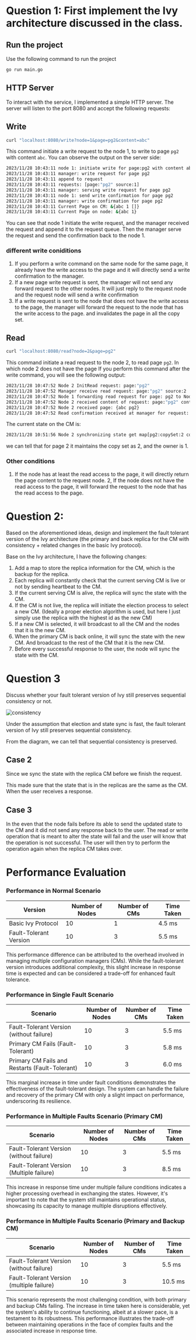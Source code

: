 # Question 1: First implement the Ivy architecture discussed in the class.

## Run the project
Use the following command to run the project
```bash
go run main.go
```

## HTTP Server
To interact with the service, I implemented a simple HTTP server. The server will listen to the port 8080 and accept the following requests:
## Write
```bash
curl "localhost:8080/write?node=1&page=pg2&content=abc"
```
This command initiate a write request to the node 1, to write to page `pg2` with content `abc`. 
You can observe the output on the server side:
```bash
2023/11/28 10:43:11 node 1: initiate write for page:pg2 with content abc
2023/11/28 10:43:11 manager: write request for page pg2
2023/11/28 10:43:11 append to request
2023/11/28 10:43:11 requests: [page:"pg2" source:1]
2023/11/28 10:43:11 manager: serving write request for page pg2
2023/11/28 10:43:11 node 1: send write confirmation for page pg2
2023/11/28 10:43:11 manager: write confirmation for page pg2
2023/11/28 10:43:11 Current Page on CM: &{abc 1 []}
2023/11/28 10:43:11 Current Page on node: &{abc 1}
```
You can see that node 1 initiate the write request, and the manager received the request and append it to the request queue. Then the manager serve the request and send the confirmation back to the node 1. 

### different write coniditions
1. If you perform a write command on the same node for the same page, it already have the write access to the page and it will directly send a write confirmation to the manager. 
2. If a new page write request is sent, the manager will not send any forward request to the other nodes. It will just reply to the request node and the request node will send a write confirmation
3. If a write request is sent to the node that does not have the write access to the page, the manager will forward the request to the node that has the write access to the page. and invalidates the page in all the copy set.


## Read
```bash
curl "localhost:8080/read?node=2&page=pg2"
```
This command initiate a read request to the node 2, to read page `pg2`. In which node 2 does not have the page
If you perform this command after the write command, you will see the following output:
```bash
2023/11/28 10:47:52 Node 2 InitRead request: page:"pg2"
2023/11/28 10:47:52 Manager receive read request: page:"pg2" source:2
2023/11/28 10:47:52 Node 1 forwarding read request for page: pg2 to Node localhost:5002
2023/11/28 10:47:52 Node 2 received content of request: page:"pg2" content:"abc"
2023/11/28 10:47:52 Node 2 received page: {abc pg2}
2023/11/28 10:47:52 Read confirmation received at manager for request: page:"pg2" source:2 Read Complete
```

The current state on the CM is:
```bash
2023/11/28 10:51:56 Node 2 synchronizing state get map[pg2:copySet:2 content:"abc" owner:1]
```
we can tell that for page 2 it maintains the copy set as 2, and the owner is 1. 

### Other conditions
1. If the node has at least the read access to the page, it will directly return the page content to the request node.
2, If the node does not have the read access to the page, it will forward the request to the node that has the read access to the page. 


# Question 2:
Based on the aforementioned ideas, design and implement the fault tolerant version of the Ivy architecture (the primary and back replica for the CM with consistency + related changes in the basic Ivy protocol).

Base on the Ivy architecture, I have the following changes:
1. Add a map to store the replica information for the CM, which is the backup for the replica.
2. Each replica will constantly check that the current serving CM is live or not by sending heartbeat to the CM. 
3. If the current serving CM is alive, the replica will sync the state with the CM. 
4. If the CM is not live, the replica will initiate the election process to select a new CM. (Ideally a proper election algorithm is used, but here I just simply use the replica with the highest id as the new CM)
5. If a new CM is selected, it will broadcast to all the CM and the nodes that it is the new CM. 
6. When the primary CM is back online, it will sync the state with the new CM. And broadcast to the rest of the CM that it is the new CM. 
7. Before every successful response to the user, the node will sync the state with the CM. 

# Question 3
Discuss whether your fault tolerant version of Ivy still preserves sequential consistency or not.

![consistency](./consistency.png)

Under the assumption that election and state sync is fast, the fault tolerant version of Ivy still preserves sequential consistency.

From the diagram, we can tell that sequential consistency is preserved. 
## Case 2
Since we sync the state with the replica CM before we finish the request. 

This made sure that the state that is in the replicas are the same as the CM. When the user receives a response. 

## Case 3
In the even that the node fails before its able to send the updated state to the CM and it did not send any response back to the user. The read or write operation that is meant to alter the state will fail and the user will know that the operation is not successful. The user will then try to perform the operation again when the replica CM takes over.


# Performance Evaluation

### Performance in Normal Scenario
| Version                | Number of Nodes | Number of CMs | Time Taken |
|------------------------|-----------------|---------------|------------|
| Basic Ivy Protocol     | 10              | 1             | 4.5 ms     |
| Fault-Tolerant Version | 10              | 3             | 5.5 ms     |

This performance difference can be attributed to the overhead involved in managing multiple configuration managers (CMs). While the fault-tolerant version introduces additional complexity, this slight increase in response time is expected and can be considered a trade-off for enhanced fault tolerance.

### Performance in Single Fault Scenario
| Scenario                             | Number of Nodes | Number of CMs | Time Taken  |
|--------------------------------------|-----------------|---------------|-------------|
| Fault-Tolerant Version (without failure) | 10              | 3             | 5.5 ms     |
| Primary CM Fails (Fault-Tolerant)    | 10              | 3             | 5.8 ms      |
| Primary CM Fails and Restarts (Fault-Tolerant) | 10     | 3             | 6.0 ms      |
This marginal increase in time under fault conditions demonstrates the effectiveness of the fault-tolerant design. The system can handle the failure and recovery of the primary CM with only a slight impact on performance, underscoring its resilience.


### Performance in Multiple Faults Scenario (Primary CM)
| Scenario                                       | Number of Nodes | Number of CMs | Time Taken  |
|------------------------------------------------|-----------------|---------------|-------------|
| Fault-Tolerant Version (without failure) | 10              | 3             | 5.5 ms     |
| Fault-Tolerant Version (Multiple failure) | 10              | 3             | 8.5 ms     |

This increase in response time under multiple failure conditions indicates a higher processing overhead in exchanging the states. However, it's important to note that the system still maintains operational status, showcasing its capacity to manage multiple disruptions effectively.
### Performance in Multiple Faults Scenario (Primary and Backup CM)
| Scenario                                                     | Number of Nodes | Number of CMs | Time Taken  |
|--------------------------------------------------------------|-----------------|---------------|-------------|
| Fault-Tolerant Version (without failure) | 10              | 3             | 5.5 ms     |
| Fault-Tolerant Version (multiple failure) | 10              | 3             | 10.5 ms     |

This scenario represents the most challenging condition, with both primary and backup CMs failing. The increase in time taken here is considerable, yet the system's ability to continue functioning, albeit at a slower pace, is a testament to its robustness. This performance illustrates the trade-off between maintaining operations in the face of complex faults and the associated increase in response time.



